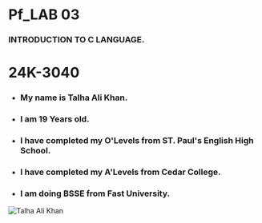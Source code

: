 # Pf_LAB 03
### INTRODUCTION TO C LANGUAGE.
# 24K-3040
- ### My name is Talha Ali Khan.
- ### I am 19 Years old.
- ### I have completed my O'Levels from ST. Paul's English High School.
- ### I have completed my A'Levels from Cedar College.
- ### I am doing BSSE from Fast University.
![Talha Ali Khan](https://github.com/user-attachments/assets/1631d0da-358e-408a-bd0b-55a7ed285946)
